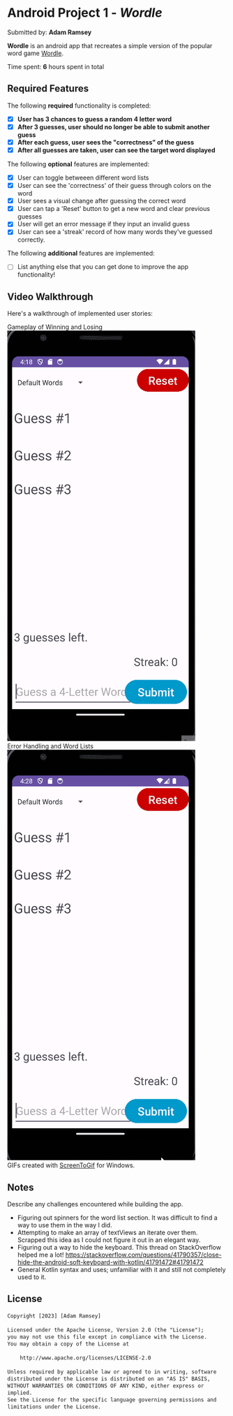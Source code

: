 # Android Project 1 - *Wordle*

Submitted by: **Adam Ramsey**

**Wordle** is an android app that recreates a simple version of the popular word game [Wordle](https://www.nytimes.com/games/wordle/index.html). 

Time spent: **6** hours spent in total

## Required Features

The following **required** functionality is completed:

- [x] **User has 3 chances to guess a random 4 letter word**
- [x] **After 3 guesses, user should no longer be able to submit another guess**
- [x] **After each guess, user sees the "correctness" of the guess**
- [x] **After all guesses are taken, user can see the target word displayed**

The following **optional** features are implemented:

- [x] User can toggle betweeen different word lists
- [x] User can see the 'correctness' of their guess through colors on the word 
- [x] User sees a visual change after guessing the correct word
- [x] User can tap a 'Reset' button to get a new word and clear previous guesses
- [x] User will get an error message if they input an invalid guess
- [x] User can see a 'streak' record of how many words they've guessed correctly.

The following **additional** features are implemented:

* [ ] List anything else that you can get done to improve the app functionality!

## Video Walkthrough

Here's a walkthrough of implemented user stories:

Gameplay of Winning and Losing<br />
<img src='wordle.gif' title='Winning and Losing' width='' alt='Winning and Losing' /> <br />
Error Handling and Word Lists<br />
<img src='wordle2.gif' title='Error Handling and Word Lists' width='' alt='Error Handling and Word Lists' /> <br />
GIFs created with [ScreenToGif](https://www.screentogif.com/) for Windows. 

## Notes

Describe any challenges encountered while building the app.
- Figuring out spinners for the word list section. It was difficult to find a way to use them in the way I did.
- Attempting to make an array of textViews an iterate over them. Scrapped this idea as I could not figure it out in an elegant way.
- Figuring out a way to hide the keyboard. This thread on StackOverflow helped me a lot! https://stackoverflow.com/questions/41790357/close-hide-the-android-soft-keyboard-with-kotlin/41791472#41791472
- General Kotlin syntax and uses; unfamiliar with it and still not completely used to it.
	

## License

    Copyright [2023] [Adam Ramsey]

    Licensed under the Apache License, Version 2.0 (the "License");
    you may not use this file except in compliance with the License.
    You may obtain a copy of the License at

        http://www.apache.org/licenses/LICENSE-2.0

    Unless required by applicable law or agreed to in writing, software
    distributed under the License is distributed on an "AS IS" BASIS,
    WITHOUT WARRANTIES OR CONDITIONS OF ANY KIND, either express or implied.
    See the License for the specific language governing permissions and
    limitations under the License.
